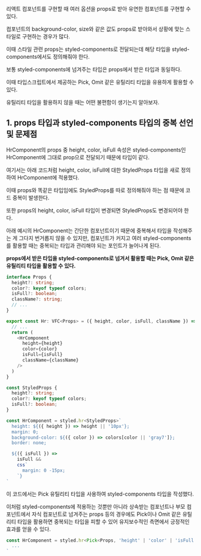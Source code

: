 리액트 컴포넌트를 구현할 때 여러 옵션을 props로 받아 유연한 컴포넌트를 구현할 수 있다.

컴포넌트의 background-color, size와 같은 값도 props로 받아와서 상황에 맞는 스타일로 구현하는 경우가 많다.

이때 스타일 관련 props는 styled-components로 전달되는데 해당 타입을 styled-components에서도 정의해줘야 한다.

보통 styled-components에 넘겨주는 타입은 props에서 받은 타입과 동일하다.

이때 타입스크립트에서 제공하는 Pick, Omit 같은 유틸리티 타입을 유용하게 활용할 수 있다.

유틸리티 타입을 활용하지 않을 때는 어떤 불편함이 생기는지 알아보자.

## 1. props 타입과 styled-components 타입의 중복 선언 및 문제점

HrComponent의 props 중 height, color, isFull 속성은 styled-components인 HrComponent에 그대로 prop으로 전달되기 때문에 타입이 같다.

여기서는 아래 코드처럼 height, color, isFull에 대한 StyledProps 타입을 새로 정의하여 HrComponent에 적용했다.

이때 props와 똑같은 타입임에도 StyledProps를 따로 정의해줘야 하는 점 때문에 코드 중복이 발생한다.

또한 props의 height, color, isFull 타입이 변경되면 StyledProps도 변경되어야 한다.

아래 예시의 HrComponent는 간단한 컴포넌트이기 때문에 중복해서 타입을 작성해주는 게 그다지 번거롭지 않을 수 있지만, 컴포넌트가 커지고 여러 styled-components를 활용할 때는 중복되는 타입과 관리해야 되는 포인트가 늘어나게 된다.

**props에서 받은 타입을 styled-components로 넘겨서 활용할 때는 Pick, Omit 같은 유틸리티 타입을 활용할 수 있다.**

```typescript
interface Props {
  height?: string;
  color?: keyof typeof colors;
  isFull?: boolean;
  className?: string;
  // ...
}

export const Hr: VFC<Props> = ({ height, color, isFull, className }) => {
  // ...
  return (
    <HrComponent
      height={height}
      color={color}
      isFull={isFull}
      className={className}
    />
  )
}

const StyledProps {
  height?: string;
  color?: keyof typeof colors;
  isFull?: boolean;
}

const HrComponent = styled.hr<StyledProps>`
  height: ${({ height }) => height || '10px'};
  margin: 0;
  background-color: ${({ color }) => colors[color || 'gray7']};
  border: none;

  ${({ isFull }) =>
    isFull &&
    css`
      margin: 0 -15px;
    `}
`
```

이 코드에서는 Pick 유틸리티 타입을 사용하여 styled-components 타입을 작성했다.

이처럼 styled-components에 적용하는 것뿐만 아니라 상속받는 컴포넌트나 부모 컴포넌트에서 자식 컴포넌트로 넘겨주는 props 등의 경우에도 Pick이나 Omit 같은 유틸리티 타입을 활용하면 중복되는 타입을 피할 수 있어 유지보수적인 측면에서 긍정적인 효과를 얻을 수 있다.

```typescript
const HrComponent = styled.hr<Pick<Props, 'height' | 'color' | 'isFull'>>`
  ...
`
```
